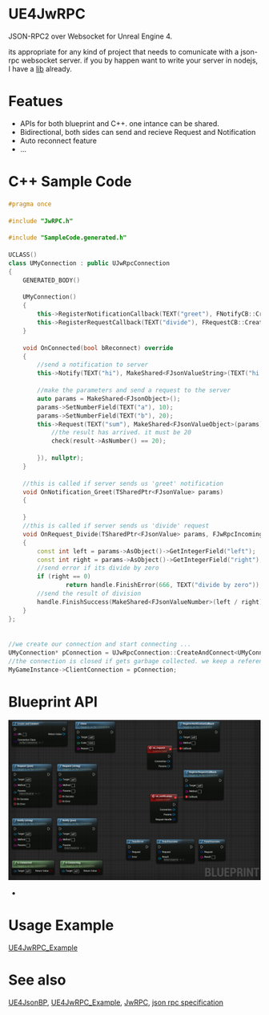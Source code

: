 # UE4JwRPC
JSON-RPC2 over Websocket for Unreal Engine 4.

its appropriate for any kind of project that needs to comunicate with a json-rpc websocket server.
if you by happen want to write your server in nodejs, I have a [lib](https://github.com/UPO33/JwRPC) already.



# Featues 
- APIs for both blueprint and C++. one intance can be shared.
- Bidirectional, both sides can send and recieve Request and Notification
- Auto reconnect feature
- ...

# C++ Sample Code 
```C++
#pragma once

#include "JwRPC.h"

#include "SampleCode.generated.h"

UCLASS()
class UMyConnection : public UJwRpcConnection
{
	GENERATED_BODY()

	UMyConnection()
	{
		this->RegisterNotificationCallback(TEXT("greet"), FNotifyCB::CreateUObject(this, &UMyConnection::OnNotification_Greet));
		this->RegisterRequestCallback(TEXT("divide"), FRequestCB::CreateUObject(this, &UMyConnection::OnRequest_Divide));
	}

	void OnConnected(bool bReconnect) override
	{
		//send a notification to server
		this->Notify(TEXT("hi"), MakeShared<FJsonValueString>(TEXT("hi. how is it going ?")));

		//make the parameters and send a request to the server
		auto params = MakeShared<FJsonObject>();
		params->SetNumberField(TEXT("a"), 10);
		params->SetNumberField(TEXT("b"), 20);
		this->Request(TEXT("sum"), MakeShared<FJsonValueObject>(params), FSuccessCB::CreateLambda([](TSharedPtr<FJsonValue> result) {
			//the result has arrived. it must be 20
			check(result->AsNumber() == 20);

		}), nullptr);
	}

	//this is called if server sends us 'greet' notification
	void OnNotification_Greet(TSharedPtr<FJsonValue> params)
	{
		
	}
	//this is called if server sends us 'divide' request
	void OnRequest_Divide(TSharedPtr<FJsonValue> params, FJwRpcIncomingRequest& handle)
	{
        const int left = params->AsObject()->GetIntegerField("left");
        const int right = params->AsObject()->GetIntegerField("right");
        //send error if its divide by zero
        if (right == 0)
		        return handle.FinishError(666, TEXT("divide by zero"));
        //send the result of division 
        handle.FinishSuccess(MakeShared<FJsonValueNumber>(left / right));
	}
};


//we create our connection and start connecting ...
UMyConnection* pConnection = UJwRpcConnection::CreateAndConnect<UMyConnection>(TEXT("ws://localhost"));
//the connection is closed if gets garbage collected. we keep a reference in the game instance
MyGameInstance->ClientConnection = pConnection;

```

# Blueprint API
![](/Images/Capture.JPG)


- 
# Usage Example
[UE4JwRPC_Example](https://github.com/UPO33/UE4JwRPC_Example)



# See also
[UE4JsonBP](https://github.com/UPO33/UE4JsonBP), 
[UE4JwRPC_Example](https://github.com/UPO33/UE4JwRPC_Example),
[JwRPC](https://github.com/UPO33/JwRPC),
[json rpc specification](https://www.jsonrpc.org/specification)



